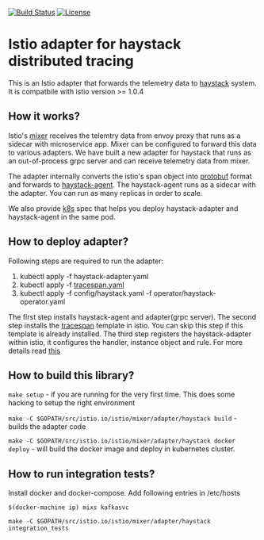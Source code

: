[![Build Status](https://travis-ci.org/ExpediaDotCom/haystack-istio.svg?branch=master)](https://travis-ci.org/ExpediaDotCom/haystack-istio)
[![License](https://img.shields.io/badge/license-Apache%20License%202.0-blue.svg)](https://github.com/ExpediaDotCom/haystack/blob/master/LICENSE)

# Istio adapter for haystack distributed tracing

This is an Istio adapter that forwards the telemetry data to [haystack](http://github.com/ExpediaDotCom/haystack) system. It is compatbile with istio version >= 1.0.4

## How it works?
Istio's [mixer](https://istio.io/docs/concepts/policies-and-telemetry/) receives the telemtry data from envoy proxy that runs as a sidecar with microservice app. Mixer can be configured to forward this data to various adapters. We have built a new adapter for haystack that runs as an out-of-process grpc server and can receive telemetry data from mixer. 

The adapter internally converts the istio's span object into [protobuf](https://github.com/ExpediaDotCom/haystack-idl/blob/master/proto/span.proto) format and forwards to [haystack-agent](http://github.com/ExpediaDotCom/haystack-agent). The haystack-agent runs as a sidecar with the adapter. You can run as many replicas in order to scale. 

We also provide [k8s](./haystack-adapter.yaml) spec that helps you deploy haystack-adapter and haystack-agent in the same pod.

## How to deploy adapter?
Following steps are required to run the adapter:

1. kubectl apply -f haystack-adapter.yaml
2. kubectl apply -f [tracespan.yaml](https://github.com/istio/istio/blob/master/mixer/template/tracespan/tracespan.yaml) 
3. kubectl apply -f config/haystack.yaml -f operator/haystack-operator.yaml

The first step installs haystack-agent and adapter(grpc server). The second step installs the [tracespan](https://istio.io/docs/reference/config/policy-and-telemetry/templates/tracespan/) template in istio. You can skip this step if this template is already installed. The third step registers the haystack-adapter within istio, it configures the handler, instance object and rule. For more details read [this](https://istio.io/blog/2017/adapter-model/)  
 
## How to build this library?
`make setup` - if you are running for the very first time. This does some hacking to setup the right environment

`make -C $GOPATH/src/istio.io/istio/mixer/adapter/haystack build` - builds the adapter code

`make -C $GOPATH/src/istio.io/istio/mixer/adapter/haystack docker deploy` - will build the docker image and deploy in kubernetes cluster.

## How to run integration tests?
Install docker and docker-compose. Add following entries in /etc/hosts
```
$(docker-machine ip) mixs kafkasvc
```

`make -C $GOPATH/src/istio.io/istio/mixer/adapter/haystack integration_tests`

